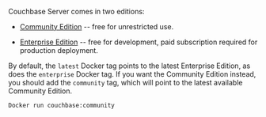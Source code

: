 Couchbase Server comes in two editions:

* [Community Edition](http://www.couchbase.com/community) -- free for unrestricted use.

* [Enterprise Edition](http://www.couchbase.com/agreement/subscription) -- free for development, paid subscription required for production deployment.

By default, the `latest` Docker tag points to the latest Enterprise Edition, as does the `enterprise` Docker tag.  If you want the Community Edition instead, you should add the `community` tag, which will point to the latest available Community Edition.

```
Docker run couchbase:community
```
